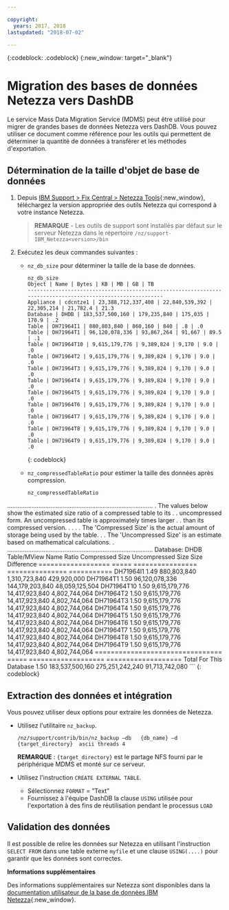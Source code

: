 ```yaml
---

copyright:
  years: 2017, 2018
lastupdated: "2018-07-02"

---
```

{:codeblock: .codeblock}
{:new_window: target="_blank"}


# Migration des bases de données Netezza vers DashDB

Le service Mass Data Migration Service (MDMS) peut être utilisé pour migrer de grandes bases de données Netezza vers DashDB. Vous pouvez utiliser ce document comme référence pour les outils qui permettent de déterminer la quantité de données à transférer et les méthodes d'exportation.

## Détermination de la taille d'objet de base de données
1. Depuis [IBM Support > Fix Central > Netezza Tools](https://www-945.ibm.com/support/fixcentral/options?selectionBean.selectedTab=find&selection=ibm%2fInformation+Management%3bPureData+System+for+Analytics%3bibm%2fInformation+Management%2fNetezza+Tools){:new_window}, téléchargez la version appropriée des outils Netezza qui correspond à votre instance Netezza.

   >**REMARQUE** - Les outils de support sont installés par défaut sur le serveur Netezza dans le répertoire `/nz/support-IBM_Netezza<version>/bin`
   
2. Exécutez les deux commandes suivantes :
   - `nz_db_size` pour déterminer la taille de la base de données.
   
     ```
     nz_db_size
     Object | Name | Bytes | KB | MB | GB | TB
     -----------------------------------------------------------------------------------------------------------
     Appliance | cdcntze1 | 23,388,712,337,408 | 22,840,539,392 | 22,305,214 | 21,782.4 | 21.3
     Database | DHDB | 183,537,500,160 | 179,235,840 | 175,035 | 170.9 | .2
     Table | DH71964I1 | 880,803,840 | 860,160 | 840 | .8 | .0
     Table | DH71964T1 | 96,120,078,336 | 93,867,264 | 91,667 | 89.5 | .1
     Table | DH71964T10 | 9,615,179,776 | 9,389,824 | 9,170 | 9.0 | .0
     Table | DH71964T2 | 9,615,179,776 | 9,389,824 | 9,170 | 9.0 | .0
     Table | DH71964T3 | 9,615,179,776 | 9,389,824 | 9,170 | 9.0 | .0
     Table | DH71964T4 | 9,615,179,776 | 9,389,824 | 9,170 | 9.0 | .0
     Table | DH71964T5 | 9,615,179,776 | 9,389,824 | 9,170 | 9.0 | .0
     Table | DH71964T6 | 9,615,179,776 | 9,389,824 | 9,170 | 9.0 | .0
     Table | DH71964T7 | 9,615,179,776 | 9,389,824 | 9,170 | 9.0 | .0
     Table | DH71964T8 | 9,615,179,776 | 9,389,824 | 9,170 | 9.0 | .0
     Table | DH71964T9 | 9,615,179,776 | 9,389,824 | 9,170 | 9.0 | .0
     ```
     {: codeblock}
   
   - `nz_compressedTableRatio` pour estimer la taille des données après compression.
   
      ```
      nz_compressedTableRatio
  ....................................................................................
      . The values below show the estimated size ratio of a compressed table to its .
      . uncompressed form. An uncompressed table is approximately <ratio> times larger .
      . than its compressed version. .
      . .
      . The 'Compressed Size' is the actual amount of storage being used by the table. .
      . The 'Uncompressed Size' is an estimate based on mathematical calculations. .
      ....................................................................................
      Database: DHDB
Table/MView Name Ratio Compressed Size Uncompressed Size Size Difference
================== ===== ================ =============== ===========
DH71964I1 1.49 880,803,840 1,310,723,840 429,920,000
DH71964T1 1.50 96,120,078,336 144,179,203,840 48,059,125,504
DH71964T10 1.50 9,615,179,776 14,417,923,840 4,802,744,064
DH71964T2 1.50 9,615,179,776 14,417,923,840 4,802,744,064
DH71964T3 1.50 9,615,179,776 14,417,923,840 4,802,744,064
DH71964T4 1.50 9,615,179,776 14,417,923,840 4,802,744,064
DH71964T5 1.50 9,615,179,776 14,417,923,840 4,802,744,064
DH71964T6 1.50 9,615,179,776 14,417,923,840 4,802,744,064
DH71964T7 1.50 9,615,179,776 14,417,923,840 4,802,744,064
DH71964T8 1.50 9,615,179,776 14,417,923,840 4,802,744,064
DH71964T9 1.50 9,615,179,776 14,417,923,840 4,802,744,064
      ================================ ===== =================== ===================
Total For This Database 1.50 183,537,500,160 275,251,242,240 91,713,742,080
      ```
      {: codeblock}

## Extraction des données et intégration

Vous pouvez utiliser deux options pour extraire les données de Netezza.
- Utilisez l'utilitaire `nz_backup`.
   ```
   /nz/support/contrib/bin/nz_backup –db   {db_name} –d  {target_directory}  ascii threads 4
   ```
   
   **REMARQUE** : `{target_directory}` est le partage NFS fourni par le périphérique MDMS et monté sur ce serveur.
   
- Utilisez l'instruction `CREATE EXTERNAL TABLE`.
   - Sélectionnez `FORMAT` = ”Text”
   - Fournissez à l'équipe DashDB la clause `USING` utilisée pour l'exportation à des fins de réutilisation pendant le processus `LOAD`
   
   
## Validation des données
Il est possible de relire les données sur Netezza en utilisant l'instruction `SELECT FROM` dans une table externe `myfile` et une clause `USING(....)` pour garantir que les données sont correctes.
 
**Informations supplémentaires**

Des informations supplémentaires sur Netezza sont disponibles dans la [documentation utilisateur de la base de données IBM Netezza](https://www.ibm.com/support/knowledgecenter/en/SSULQD_7.2.1/com.ibm.nz.dbu.doc/c_dbuser_plg_overview.html){:new_window}.
